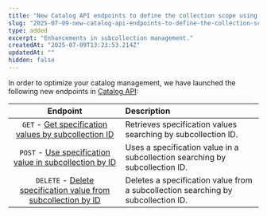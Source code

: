 ```yaml
---
title: "New Catalog API endpoints to define the collection scope using specifications as parameters"
slug: "2025-07-09-new-catalog-api-endpoints-to-define-the-collection-scope-using-specifications-as-parameters"
type: added
excerpt: "Enhancements in subcollection management."
createdAt: "2025-07-09T13:23:53.214Z"
updatedAt: ""
hidden: false
---
```


In order to optimize your catalog management, we have launched the following new endpoints in [Catalog API](https://developers.vtex.com/docs/api-reference/catalog-api#overview):

| **Endpoint** | **Description** |
| :---: | :--- |
| `GET` - [Get specification values by subcollection ID](https://developers.vtex.com/docs/api-reference/catalog-api#get-/api/catalog/pvt/subcollection/-subCollectionId-/specificationvalue) | Retrieves specification values searching by subcollection ID. |
| `POST` - [Use specification value in subcollection by ID](https://developers.vtex.com/docs/api-reference/catalog-api#post-/api/catalog/pvt/subcollection/-subCollectionId-/specificationvalue) | Uses a specification value in a subcollection searching by subcollection ID. |
| `DELETE` - [Delete specification value from subcollection by ID](https://developers.vtex.com/docs/api-reference/catalog-api#delete-/api/catalog/pvt/subcollection/-subCollectionId-/specificationvalue) | Deletes a specification value from a subcollection searching by subcollection ID. |
